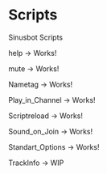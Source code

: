 # Scripts

Sinusbot Scripts

help -> Works!

mute -> Works!

Nametag -> Works!

Play_in_Channel -> Works!

Scriptreload -> Works!

Sound_on_Join -> Works!

Standart_Options -> Works!

TrackInfo -> WIP

